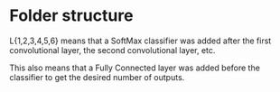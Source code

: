 # Folder structure 

L{1,2,3,4,5,6} means that a SoftMax classifier was added after the first
convolutional layer, the second convolutional layer, etc.

This also means that a Fully Connected layer was added before the classifier to
get the desired number of outputs.
